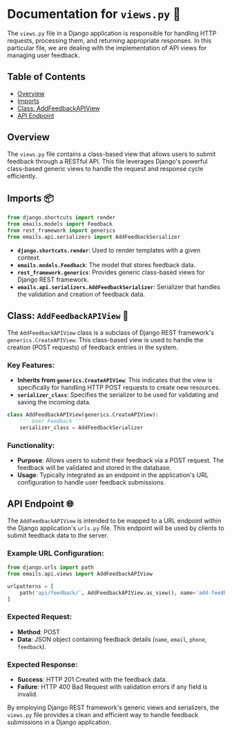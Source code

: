 # Documentation for `views.py` 🚀

The `views.py` file in a Django application is responsible for handling HTTP requests, processing them, and returning appropriate responses. In this particular file, we are dealing with the implementation of API views for managing user feedback.

## Table of Contents
- [Overview](#overview)
- [Imports](#imports)
- [Class: AddFeedbackAPIView](#class-addfeedbackapiview)
- [API Endpoint](#api-endpoint)

## Overview

The `views.py` file contains a class-based view that allows users to submit feedback through a RESTful API. This file leverages Django's powerful class-based generic views to handle the request and response cycle efficiently.

## Imports 📦

```python
from django.shortcuts import render
from emails.models import Feedback
from rest_framework import generics
from emails.api.serializers import AddFeedbackSerializer
```

- **`django.shortcuts.render`**: Used to render templates with a given context.
- **`emails.models.Feedback`**: The model that stores feedback data.
- **`rest_framework.generics`**: Provides generic class-based views for Django REST framework.
- **`emails.api.serializers.AddFeedbackSerializer`**: Serializer that handles the validation and creation of feedback data.

## Class: `AddFeedbackAPIView` 📝

The `AddFeedbackAPIView` class is a subclass of Django REST framework's `generics.CreateAPIView`. This class-based view is used to handle the creation (POST requests) of feedback entries in the system.

### Key Features:
- **Inherits from `generics.CreateAPIView`**: This indicates that the view is specifically for handling HTTP POST requests to create new resources.
- **`serializer_class`**: Specifies the serializer to be used for validating and saving the incoming data.

```python
class AddFeedbackAPIView(generics.CreateAPIView):
    ''' User Feedback '''
    serializer_class = AddFeedbackSerializer
```

### Functionality:
- **Purpose**: Allows users to submit their feedback via a POST request. The feedback will be validated and stored in the database.
- **Usage**: Typically integrated as an endpoint in the application's URL configuration to handle user feedback submissions.

## API Endpoint 🌐

The `AddFeedbackAPIView` is intended to be mapped to a URL endpoint within the Django application's `urls.py` file. This endpoint will be used by clients to submit feedback data to the server.

### Example URL Configuration:
```python
from django.urls import path
from emails.api.views import AddFeedbackAPIView

urlpatterns = [
    path('api/feedback/', AddFeedbackAPIView.as_view(), name='add-feedback'),
]
```

### Expected Request:
- **Method**: POST
- **Data**: JSON object containing feedback details (`name`, `email`, `phone`, `feedback`).

### Expected Response:
- **Success**: HTTP 201 Created with the feedback data.
- **Failure**: HTTP 400 Bad Request with validation errors if any field is invalid.

By employing Django REST framework's generic views and serializers, the `views.py` file provides a clean and efficient way to handle feedback submissions in a Django application.